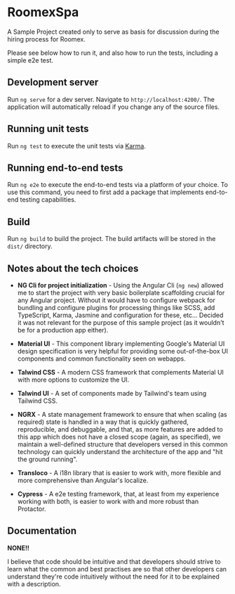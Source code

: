 # RoomexSpa

A Sample Project created only to serve as basis for discussion during the hiring process for Roomex.

Please see below how to run it, and also how to run the tests, including a simple e2e test.

## Development server

Run `ng serve` for a dev server. Navigate to `http://localhost:4200/`. The application will automatically reload if you change any of the source files.

## Running unit tests

Run `ng test` to execute the unit tests via [Karma](https://karma-runner.github.io).

## Running end-to-end tests

Run `ng e2e` to execute the end-to-end tests via a platform of your choice. To use this command, you need to first add a package that implements end-to-end testing capabilities.

## Build

Run `ng build` to build the project. The build artifacts will be stored in the `dist/` directory.



## Notes about the tech choices

- **NG Cli for project initialization** - Using the Angular Cli (`ng new`) allowed me to start the project with very basic boilerplate scaffolding crucial for any Angular project. Without it would have to configure webpack for bundling and configure plugins for processing things like SCSS, add TypeScript, Karma, Jasmine and configuration for these, etc... Decided it was not relevant for the purpose of this sample project (as it wouldn't be for a production app either).  


- **Material UI** - This component library implementing Google's Material UI design specification is very helpful for providing some out-of-the-box UI components and common functionality seen on webapps. 


- **Talwind CSS** - A modern CSS framework that complements Material UI with more options to customize the UI.


- **Talwind UI** - A set of components made by Tailwind's team using Tailwind CSS.


- **NGRX** - A state management framework to ensure that when scaling (as required) state is handled in a way that is quickly gathered, reproducible, and debuggable, and that, as more features are added to this app which does not have a closed scope (again, as specified), we maintain a well-defined structure that developers versed in this common technology can quickly understand the architecture of the app and "hit the ground running".


- **Transloco** - A i18n library that is easier to work with, more flexible and more comprehensive than Angular's localize.


- **Cypress** - A e2e testing framework, that, at least from my experience working with both, is easier to work with and more robust than Protactor.


## Documentation

**NONE!!** 

I believe that code should be intuitive and that developers should strive to learn what the common and best practises are so that other developers can understand they're code intuitively without the need for it to be explained with a description.
